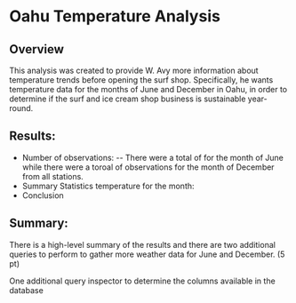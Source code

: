 # Oahu Temperature Analysis
## Overview 

This analysis was created to provide W. Avy more information about temperature trends before opening the surf shop. Specifically, he wants temperature data for the months of June and December in Oahu, in order to determine if the surf and ice cream shop business is sustainable year-round.

## Results:

- Number of observations:
-- There were a total of for the month of June while there were a toroal of observations for the month of December from all stations.
- Summary Statistics temperature for the month:
- Conclusion

## Summary:

There is a high-level summary of the results and there are two additional queries to perform to gather more weather data for June and December. (5 pt)

One additional query inspector to determine the columns available in the database 